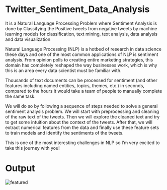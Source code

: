 # Twitter_Sentiment_Data_Analysis
It is a Natural Language Processing Problem where Sentiment Analysis is done by Classifying the Positive tweets from negative tweets by machine learning models for classification, text mining, text analysis, data analysis and data visualization

Natural Language Processing (NLP) is a hotbed of research in data science these days and one of the most common applications of NLP is sentiment analysis. From opinion polls to creating entire marketing strategies, this domain has completely reshaped the way businesses work, which is why this is an area every data scientist must be familiar with.

Thousands of text documents can be processed for sentiment (and other features including named entities, topics, themes, etc.) in seconds, compared to the hours it would take a team of people to manually complete the same task.

We will do so by following a sequence of steps needed to solve a general sentiment analysis problem. We will start with preprocessing and cleaning of the raw text of the tweets. Then we will explore the cleaned text and try to get some intuition about the context of the tweets. After that, we will extract numerical features from the data and finally use these feature sets to train models and identify the sentiments of the tweets.

This is one of the most interesting challenges in NLP so I’m very excited to take this journey with you!

# Output
![featured](https://user-images.githubusercontent.com/92082666/218293617-d8a863ec-2b3d-44bb-88f8-97899acfce3c.jpg)
